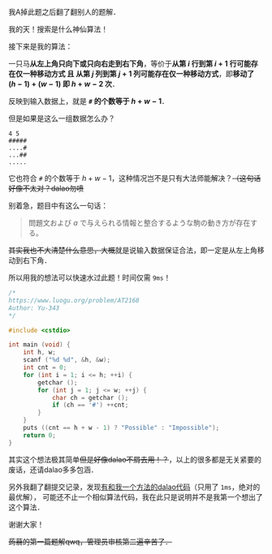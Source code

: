 我A掉此题之后翻了翻别人的题解．

我的天！搜索是什么神仙算法！

接下来是我的算法：

一只马**从左上角只向下或只向右走到右下角**，等价于**从第 $i$ 行到第 $i+1$ 行可能存在仅一种移动方式 且 从第 $j$ 列到第 $j+1$ 列可能存在仅一种移动方式**，即**移动了 $(h-1)+(w-1)$ 即 $h+w-2$ 次**．

反映到输入数据上，就是 **`#` 的个数等于 $h+w-1$**．

但是如果是这么一组数据怎么办？

```
4 5
#####
....#
...##
.....
```

它也符合 `#` 的个数等于 $h+w-1$，这种情况岂不是只有大法师能解决？~~（这句话好像不太对？dalao勿喷~~

别着急，题目中有这么一句话：

> 問題文および $a$ で与えられる情報と整合するような駒の動き方が存在する。

~~其实我也不大清楚什么意思，大概~~就是说输入数据保证合法，即一定是从左上角移动到右下角．

所以用我的想法可以快速水过此题！时间仅需 `9ms`！

```cpp
/*
https://www.luogu.org/problem/AT2168
Author: Yu-343
*/

#include <cstdio>

int main (void) {
	int h, w;
	scanf ("%d %d", &h, &w);
    int cnt = 0;
	for (int i = 1; i <= h; ++i) {
		getchar ();
		for (int j = 1; j <= w; ++j) {
			char ch = getchar ();
			if (ch == '#') ++cnt;
		}
	}
	puts ((cnt == h + w - 1) ? "Possible" : "Impossible");
	return 0;
}
```

其实这个想法极其简单~~但是好像dalao不屑去用！？~~，以上的很多都是无关紧要的废话，还请dalao多多包涵．

另外我翻了翻提交记录，发现[有和我一个方法的dalao代码](https://www.luogu.org/record/11433868)（只用了 `1ms`，绝对的最优解），
可能还不止一个相似算法代码，我在此只是说明并不是我第一个想出了这个算法．

谢谢大家！

~~蒟蒻的第一篇题解qwq，管理员审核第二遍辛苦了．~~